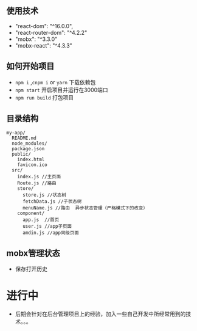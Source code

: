 ## 使用技术

- "react-dom": "^16.0.0",
- "react-router-dom": "^4.2.2"
- "mobx": "^3.3.0"
- "mobx-react": "^4.3.3"

## 如何开始项目


* `npm i` ,`cnpm i` or `yarn` 下载依赖包
* `npm start` 开启项目并运行在3000端口
* `npm run build` 打包项目

## 目录结构


```
my-app/
  README.md
  node_modules/
  package.json
  public/
    index.html
    favicon.ico
  src/
    index.js //主页面
    Route.js //路由
    store/
      store.js //状态树
      fetchData.js //子状态树
      menuName.js //路由  异步状态管理（严格模式下的改变）
    component/
      app.js  //首页
      user.js //app子页面
      amdin.js //app同级页面
```


##  mobx管理状态
* 保存打开历史

# 进行中
* 后期会针对在后台管理项目上的经验，加入一些自己开发中所经常用到的技术。。。